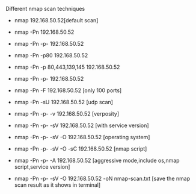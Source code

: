 Different nmap scan techniques
- nmap 192.168.50.52[default scan]
- nmap -Pn 192.168.50.52
- nmap -Pn -p- 192.168.50.52
- nmap -Pn -p80 192.168.50.52
- nmap -Pn -p 80,443,139,145 192.168.50.52
- nmap -Pn -p- 192.168.50.52
- nmap -Pn -F 192.168.50.52 [only 100 ports]
- nmap -Pn -sU 192.168.50.52 [udp scan]
- nmap -Pn -p- -v 192.168.50.52 [verposity]
- nmap -Pn -p- -sV 192.168.50.52 [with service version]
- nmap -Pn -p- -sV -O 192.168.50.52 [operating system]

- nmap -Pn -p- -sV -O  -sC 192.168.50.52 [nmap script]

- nmap -Pn -p- -A 192.168.50.52 [aggressive mode,include os,nmap script,service version]

- nmap -Pn -p- -sV -O 192.168.50.52 -oN nmap-scan.txt [save the nmap scan result as it shows in terminal]

